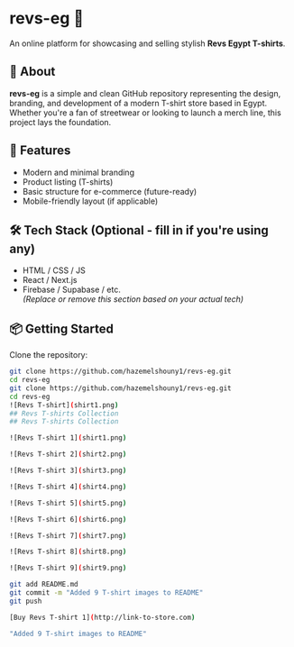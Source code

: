 # revs-eg 👕

An online platform for showcasing and selling stylish **Revs Egypt T-shirts**.

## 🧵 About

**revs-eg** is a simple and clean GitHub repository representing the design, branding, and development of a modern T-shirt store based in Egypt. Whether you're a fan of streetwear or looking to launch a merch line, this project lays the foundation.

## 🚀 Features

- Modern and minimal branding
- Product listing (T-shirts)
- Basic structure for e-commerce (future-ready)
- Mobile-friendly layout (if applicable)

## 🛠️ Tech Stack (Optional - fill in if you're using any)

- HTML / CSS / JS  
- React / Next.js  
- Firebase / Supabase / etc.  
*(Replace or remove this section based on your actual tech)*

## 📦 Getting Started

Clone the repository:

```bash
git clone https://github.com/hazemelshouny1/revs-eg.git
cd revs-eg
git clone https://github.com/hazemelshouny1/revs-eg.git
cd revs-eg
![Revs T-shirt](shirt1.png)
## Revs T-shirts Collection
## Revs T-shirts Collection

![Revs T-shirt 1](shirt1.png)

![Revs T-shirt 2](shirt2.png)

![Revs T-shirt 3](shirt3.png)

![Revs T-shirt 4](shirt4.png)

![Revs T-shirt 5](shirt5.png)

![Revs T-shirt 6](shirt6.png)

![Revs T-shirt 7](shirt7.png)

![Revs T-shirt 8](shirt8.png)

![Revs T-shirt 9](shirt9.png)

git add README.md
git commit -m "Added 9 T-shirt images to README"
git push

[Buy Revs T-shirt 1](http://link-to-store.com)

"Added 9 T-shirt images to README"
